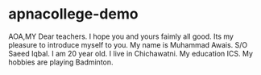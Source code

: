 # apnacollege-demo
AOA,MY Dear teachers.
I hope you and yours faimly all good.
Its my pleasure to introduce myself to you.
My name is Muhammad Awais.
S/O Saeed Iqbal.
I am 20 year old.
I live in Chichawatni.
My education ICS.
My hobbies are playing Badminton.  
